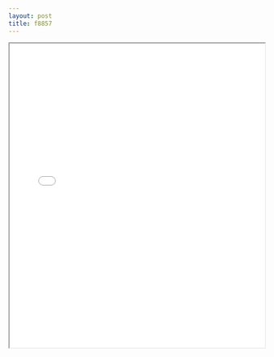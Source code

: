 ```yaml
---
layout: post
title: f8857
---
```


<div class="pdf-container">
<iframe src="/ea/assets/pdfs/forms/f8857.pdf" height="600" width="100%" allowFullScreen="true"></iframe>
</div>

